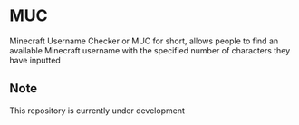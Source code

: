 # MUC
Minecraft Username Checker or MUC for short, allows people to find an available Minecraft username with the specified number of characters they have inputted

## Note
This repository is currently under development
